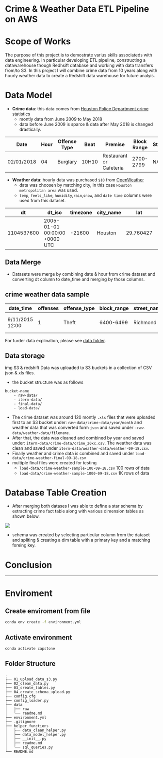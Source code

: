 # Crime & Weather Data ETL Pipeline on AWS
# Scope of Works
The purpose of this project is to demostrate varius skills associateds with data engineering. In particular developing ETL pipeline, constructing a datawarehouse though Redhsift database and working with data transfers from/to S3.
In this project I will combine crime data from 10 years along with hourly weather data to create a Redshift data warehouse for future analyis.

# Data Model
- **Crime data**: this data comes from [Houston Police Department crime statistics](http://www.houstontx.gov/police/cs/crime-stats-archives.htm)
  - montly data from June 2009 to May 2018
  - data before June 2009 is sparce & data after May 2018 is changed drastically.

|Date      |Hour |Offense Type|Beat   |Premise  |Block Range|Street Name|Type  |Suffix|Offenses|
|----------|--------|------------|-------|---------|-----------|-----------|------|------|--------|
|02/01/2018|04 |Burglary    |10H10  |Restaurant or Cafeteria|2700-2799  |NAVIGATION |BLVD  |-     |1       |



- **Weather data**: hourly data was purchased `$10` from [OpenWeather](https://home.openweathermap.org/marketplace)
  - data was choosen by matching city, in this case `Houston metropolitan area` was used.
  - `temp`, `feels_like`, `humidity`,`rain`,`snow`, and `date time` columns were used from this dataset.

|dt        |dt_iso                       |timezone|city_name|lat      |lon       |temp  |feels_like|temp_min|temp_max|humidity|wind_speed|wind_deg|rain_1h|snow_1h|
|----------|-----------------------------|--------|---------|---------|----------|------|----------|--------|--------|--------|----------|--------|-------|-------|
|1104537600|2005-01-01 00:00:00 +0000 UTC|-21600  |Houston  |29.760427|-95.369803|293.66|294.09    |292.16  |293.78  |89      |3.1       |100     |       |       |

  
## Data Merge
- Datasets were merge by combining date & hour from crime dataset and converting dt column to date_time and merging by those columns.

## crime weather data sample
|date_time |offenses                     |offense_type|block_range|street_name|beat      |premise_description|temp  |feels_like|humidity_per|rain_vol_1h_mm|snow_vol_1h_mm|
|----------|-----------------------------|------------|-----------|-----------|----------|-------------------|------|----------|------------|--------------|--------------|
|9/11/2015 12:00|1                            |Theft       |6400-6499  |Richmond   |18F30     |miscellaneous business (non-specific)|74.408|76.154    |98          |1.9           |0             |


For furder data explination, please see [data folder](https://github.com/franksalas/dend-capstone/tree/main/data).




## Data storage
img S3 & redshift
Data was uploaded to S3 buckets in a collection of CSV json & xls files. 
- the bucket structure was as follows

```
bucket-name
    - raw-data/
    - iterm-data/
    - final-data/
    - load-data/
```
- The crime dataset was around 120 montly `.xls` files that were uploaded first to an S3 bucket under:  `raw-data/crime-data/year/month` and weather data that was converted form `json` and saved under : `raw-data/weather-data/filename`.
- After that, the data was cleaned and combined by year and saved under: `iterm-data/crime-data/crime_20xx.csv`. The weather data was clean and saved under `iterm-data/weather-data/weather-09-18.csv`.
- Finally weather and crime data is combined and saved under `load-data/crime-weather-final-09-18.csv`
- multiple final files were created for testing
  - `load-data/crime-weather-sample-100-09-18.csv` 100 rows of data
  - `load-data/crime-weather-sample-1000-09-18.csv` 1K rows of data

# Database Table Creation
- After merging both datases I was able to define a star schema by extracting crime fact table along with various dimension tables as shown below.

![](https://i.imgur.com/Vf1fiTw.png)
- schema was created by selecting particular column from the dataset and spliting & creating a dim table with a primary key and a matching foreing key.


# Conclusion

---
# Enviroment
## Create enviroment from file
```bash
conda env create -f environment.yml
```

## Activate environment

```bash
conda activate capstone
```

## Folder Structure
```
.
├── 01_upload_data_s3.py
├── 02_clean_data.py
├── 03_create_tables.py
├── 04_create_schema_upload.py
├── config.cfg
├── config_loader.py
├── data
│   ├── raw
│   └── readme.md
├── environment.yml
├── .gitignore
├── helper_functions
│   ├── data_clean_helper.py
│   ├── data_model_helper.py
│   ├── __init__.py
│   ├── readme.md
│   └── sql_queries.py
└── README.md
```